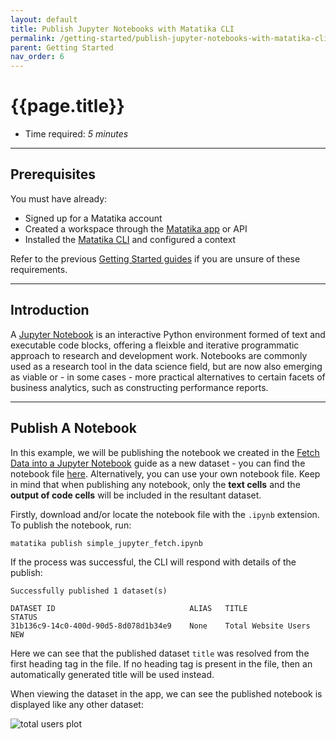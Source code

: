 ```yaml
---
layout: default
title: Publish Jupyter Notebooks with Matatika CLI
permalink: /getting-started/publish-jupyter-notebooks-with-matatika-cli
parent: Getting Started
nav_order: 6
---
```


# {{page.title}}

- Time required: _5 minutes_

---

## Prerequisites

You must have already:

- Signed up for a Matatika account
- Created a workspace through the [Matatika app]({{site.app_url}}) or API
- Installed the [Matatika CLI]({{site.baseurl}}/cli) and configured a context

Refer to the previous [Getting Started guides]({{site.baseurl}}/getting-started) if you are unsure of these requirements.

---

## Introduction

A [Jupyter Notebook](https://jupyter.readthedocs.io/en/latest/) is an interactive Python environment formed of text and executable code blocks, offering a fleixble and iterative programmatic approach to research and development work. Notebooks are commonly used as a research tool in the data science field, but are now also emerging as viable or - in some cases - more practical alternatives to certain facets of business analytics, such as constructing performance reports.

---

## Publish A Notebook

In this example, we will be publishing the notebook we created in the [Fetch Data into a Jupyter Notebook](fetch-data-into-a-jupyter-notebook) guide as a new dataset - you can find the notebook file [here](https://github.com/Matatika/matatika-examples/tree/master/simple_jupyter_fetch). Alternatively, you can use your own notebook file. Keep in mind that when publishing any notebook, only the **text cells** and the **output of code cells** will be included in the resultant dataset.

Firstly, download and/or locate the notebook file with the `.ipynb` extension. To publish the notebook, run:

```bash
matatika publish simple_jupyter_fetch.ipynb
```

If the process was successful, the CLI will respond with details of the publish:

```
Successfully published 1 dataset(s)

DATASET ID                          	ALIAS   TITLE                   STATUS      
31b136c9-14c0-400d-90d5-8d078d1b34e9    None 	Total Website Users     NEW
```

Here we can see that the published dataset `title` was resolved from the first heading tag in the file. If no heading tag is present in the file, then an automatically generated title will be used instead.

When viewing the dataset in the app, we can see the published notebook is displayed like any other dataset:

![total users plot]({{site.baseurl}}/assets/img/app-published-dataset-notebook.png)
